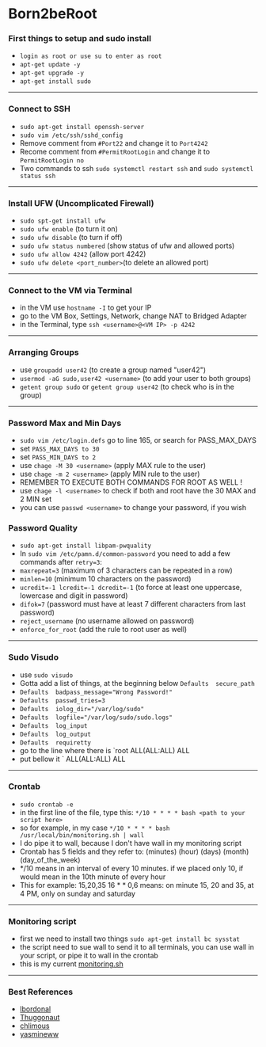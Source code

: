 # Born2beRoot

### First things to setup and sudo install

  - `login as root or use su to enter as root`
  - `apt-get update -y`
  - `apt-get upgrade -y`
  - `apt-get install sudo`

---

### Connect to SSH

  - `sudo apt-get install openssh-server`
  - `sudo vim /etc/ssh/sshd_config`
  - Remove comment from `#Port22` and change it to `Port4242`
  - Recome comment from `#PermitRootLogin` and change it to `PermitRootLogin no`
  - Two commands to ssh `sudo systemctl restart ssh` and `sudo systemctl status ssh`

---

### Install UFW (Uncomplicated Firewall)

  - `sudo spt-get install ufw`
  - `sudo ufw enable` (to turn it on)
  - `sudo ufw disable` (to turn if off)
  - `sudo ufw status numbered` (show status of ufw and allowed ports)
  - `sudo ufw allow 4242` (allow port 4242)
  - `sudo ufw delete <port_number>`(to delete an allowed port)

---

### Connect to the VM via Terminal

  - in the VM use `hostname -I` to get your IP
  - go to the VM Box, Settings, Network, change NAT to Bridged Adapter
  - in the Terminal, type `ssh <username>@<VM IP> -p 4242`

---

### Arranging Groups

  - use `groupadd user42` (to create a group named "user42")
  - `usermod -aG sudo,user42 <username>` (to add your user to both groups)
  - `getent group sudo` or `getent group user42` (to check who is in the group)

---

### Password Max and Min Days

  - `sudo vim /etc/login.defs` go to line 165, or search for PASS_MAX_DAYS
  - set `PASS_MAX_DAYS to 30`
  - set `PASS_MIN_DAYS to 2`
  - use `chage -M 30 <username>` (apply MAX rule to the user)
  - use `chage -m 2 <username>` (apply MIN rule to the user)
  - REMEMBER TO EXECUTE BOTH COMMANDS FOR ROOT AS WELL !
  - use `chage -l <username>` to check if both <username> and root have the 30 MAX and 2 MIN set
  - you can use `passwd <username>` to change your password, if you wish

### Password Quality

  - `sudo apt-get install libpam-pwquality`
  - In `sudo vim /etc/pamn.d/common-password` you need to add a few commands after `retry=3`:
  - `maxrepeat=3` (maximum of 3 characters can be repeated in a row)
  - `minlen=10` (minimum 10 characters on the password)
  - `ucredit=-1 lcredit=-1 dcredit=-1` (to force at least one uppercase, lowercase and digit in password)
  - `difok=7` (password must have at least 7 different characters from last password)
  - `reject_username` (no username allowed on password)
  - `enforce_for_root` (add the rule to root user as well)

--- 

### Sudo Visudo

  - use `sudo visudo`
  - Gotta add a list of things, at the beginning below `Defaults  secure_path`
  - `Defaults  badpass_message="Wrong Password!"`
  - `Defaults  passwd_tries=3`
  - `Defaults  iolog_dir="/var/log/sudo"`
  - `Defaults  logfile="/var/log/sudo/sudo.logs"`
  - `Defaults  log_input`
  - `Defaults  log_output`
  - `Defaults  requiretty`
  - go to the line where there is `root  ALL(ALL:ALL) ALL
  - put bellow it `<username>  ALL(ALL:ALL) ALL

---

### Crontab

  - `sudo crontab -e`
  - in the first line of the file, type this: `*/10 * * * * bash <path to your script here>`
  - so for example, in my case `*/10 * * * * bash /usr/local/bin/monitoring.sh | wall`
  - I do pipe it to wall, because I don't have wall in my monitoring script
  - Crontab has 5 fields and they refer to: (minutes) (hour) (days) (month) (day_of_the_week)
  - */10 means in an interval of every 10 minutes. if we placed only 10, if would mean in the 10th minute of every hour
  - This for example: 15,20,35 16 * * 0,6 means: on minute 15, 20 and 35, at 4 PM, only on sunday and saturday

---

### Monitoring script

  - first we need to install two things `sudo apt-get install bc sysstat`
  - the script need to sue wall to send it to all terminals, you can use wall in your script, or pipe it to wall in the crontab
  - this is my current [monitoring.sh](https://github.com/Chaudbrush/Born2beRoot/blob/main/monitoring.sh)

---

### Best References

  - [lbordonal](https://github.com/lbordonal/01-Born2beroot/wiki)
  - [Thuggonaut](https://github.com/Thuggonaut/42IC_Ring01_Born2beRoot)
  - [chlimous](https://github.com/chlimous/42-born2beroot_guide/tree/main)
  - [yasmineww](https://github.com/yasmineww/Born2beRoot/tree/main)

